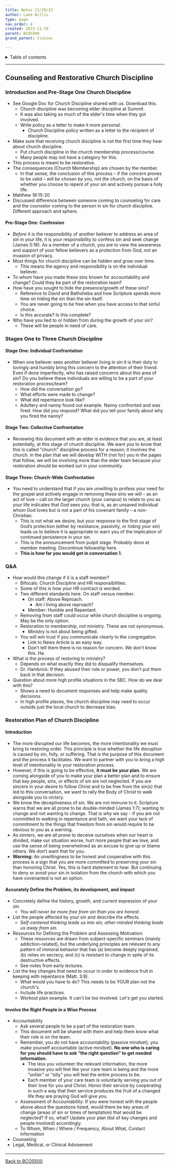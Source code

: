 ```yaml
---
title: Notes 11/29/23
author: Lane Willis
type: page
nav_order: 4
created: 2023-11-29
parent: BCO5500
grand_parent: Classes

---
```


<details closed markdown="block">
  <summary>
    Table of contents
  </summary>
  {: .text-delta }
1. TOC
{:toc}
</details>

---

## Counseling and Restorative Church Discipline

### Introduction and Pre-Stage One Church Discipline
* See Google Doc for Church Discipline shared with us. Download this.
   * Church discipline was becoming elder discipline at Summit.
   * It was also taking so much of the elder's time when they got involved.
   * Write policy as a letter to make it more personal.
      * Church Discipline policy written as a letter to the recipient of discipline.
* Make sure that receiving church discipline is not the first time they hear about church discipline.
   * Put church discipline in the church membership process/course.
   * Many people may not have a category for this.
* This process is meant to be restorative.
* The consequences (Church Membership) are chosen by the member.
   * In that sense, the conclusion of this process – if the concern proves to be valid – *will be chosen by you, not the church,* on the basis of whether you choose to repent of your sin and actively pursue a holy life.
* Matthew 18:15-20
* Discussed difference between someone coming to counseling for care and the counselor coming to the person in sin for church discipline. Different approach and sphere.

#### Pre-Stage One: Confession
* *Before* it is the responsibility of another believer to address an area of sin in your life, it is your responsibility to confess sin and seek change (James 5:16). As a member of a church, you are to view the awareness and support of your fellow believers as a protection from God, not an invasion of privacy.
* Most things for church discipline can be hidden and grow over time.
   * This means the agency and responsibility is on the individual believer.
* To whom have you made these sins known for accountability and change? Could they be part of the restoration team?
* How have you sought to hide the presence/growth of these sins?
   * Reference to David and Bathsheba and how Scripture spends more time on hiding the sin than the sin itself.
   * You are never going to be free when you have access to that sinful choice.
   * Is this accurate? Is this complete?
* Who have you lied to or hidden from during the growth of your sin?
   * These will be people in need of care.

### Stages One to Three Church Discipline

#### Stage One: Individual Confrontation
* When one believer sees another believer living in sin it is their duty to lovingly and humbly bring this concern to the attention of their friend. Even if done imperfectly, who has raised concerns about this area of sin? Do you believe these individuals are willing to be a part of your restoration process/team?
   * How did the conversation go?
   * What efforts were made to change?
   * What did repentance look like?
   * Adultery and nanny found out example. Nanny confronted and was fired. How did you respond? What did you tell your family about why you fired the nanny?

#### Stage Two: Collective Confrontation
* Reviewing this document with an elder is evidence that you are, at least potentially, at this stage of church discipline. We want you to know that this is called "church" discipline process for a reason; it involves the church. In the plan that we will develop WITH (not for) you in the pages that follow, we will be involving more than the elder team because your restoration should be worked out in your community.

#### Stage Three: Church-Wide Confrontation
* You need to understand that if you are unwilling to profess your need for the gospel and actively engage in removing these sins we will – as an act of love – call on the larger church (your campus) to relate to you as your life indicates that God sees you; that is, as an unsaved individual whom God loves but is not a part of his covenant family – a non-Christian.
   * This is not what we desire, but your response to the first stage of God’s protection (either by resistance, passivity, or hiding your sin) leads us to believe it is appropriate to warn you of the implication of continued persistence in your sin.
   * This is the announcement from pulpit stage. Probably done at member meeting. Discontinue fellowship here.
   * **This is how far you would get in conversation 1.**

### Q&A
* How would this change if it is a staff member?
   * Bifocals: Church Discipline and HR responsibilities.
   * Some of this is how your HR contract is worded.
   * Two different standards here. On staff versus member.
      * On staff: Above Reproach.
         * Am I living above reproach?
      * Member: Humble and Repentant.
   * Removing from staff could occur while church discipline is ongoing. May be the only option.
   * Restoration to membership, not ministry. These are not synonymous.
      * Ministry is not about being gifted.
   * You will win trust if you communicate clearly to the congregation.
      * Link to News Article is an easy way.
      * Don't tell them there is no reason for concern. We don't know this. Ha.
* What is the process of restoring to ministry?
   * Depends on what exactly they did to disqualify themselves.
   * Dr. Hambrick: If they abused their role or power, you don't put them back in that decision.
* Question about more high profile situations in the SBC. How do we deal with this?
   * Shows a need to document responses and help make quality decisions.
   * In high profile places, the church discipline may need to occur outside just the local church to decrease bias.

### Restoration Plan of Church Discipline

#### Introduction
* The more disrupted our life becomes, the more intentionality we must bring to restoring order. This principle is true whether the life disruption is caused by sin, folly, or suffering. That is the purpose of this document and the process it facilitates. We want to partner with you to bring a high level of intentionality to your restoration process.
* However, if this is going to be effective, **it must be your plan.** We are coming alongside of you to make your plan a better plan and to ensure that key people, sins, or effects of sin are not neglected. If you are sincere in your desire to follow Christ and to be free from the sin(s) that led to this conversation, we want to rally the Body of Christ to walk alongside you to victory.
* We know the deceptiveness of sin. We are not immune to it. Scripture warns that we are all prone to be double-minded (James 1:7); wanting to change and not wanting to change.
That is why we say - if you are not committed to walking in repentance and faith, we want your lack of commitment to the things that freedom from sin would require to be obvious to you as a warning.
* As sinners, we are all prone to deceive ourselves when our heart is divided, make our situation worse, hurt more people that we love, and use the sense of being overwhelmed as an excuse to give up or blame others. We don’t want that for you.
* **Warning:** An unwillingness to be honest and cooperative with this process is a sign that you are more committed to preserving your sin than honoring Christ. Yes, this is hard statement to hear. But continuing to deny or avoid your sin in isolation from the church with which you have covenanted is not an option.

#### Accurately Define the Problem, its development, and impact
* Concretely define the history, growth, and current expression of your sin.
   * *You will never be more free from sin than you are honest.*
* List the people affected by your sin and describe the effects.
   * *Self-centered thinking leads us into sin; other-minded thinking leads us away from sin.*
* Resources for Defining the Problem and Assessing Motivation:
   * These resources are drawn from subject-specific seminars (mainly addiction-related), but the underlying principles are relevant to any pattern of immoral behavior that has (a) become deeply ingrained, (b) relies on secrecy, and (c) is resistant to change in spite of its destructive effects.
   * See notes from early lectures.
* List the key changes that need to occur in order to evidence fruit in keeping with repentance (Matt. 3:8).
   * What would you have to do? This needs to be YOUR plan not the church's.
   * Include life practices.
   * Workout plan example. It can't be too involved. Let's get you started.

#### Involve the Right People in a Wise Process
* Accountability
   * Ask several people to be a part of the restoration team.
   * This document will be shared with them and help them know what their role is on the team.
   * Remember, you do not have accountability (passive mindset); you make yourself accountable (active mindset). **No one who is caring for you should have to ask “the right question” to get needed information.**
      * The less you volunteer the relevant information, the more invasive you will feel like your care team is being and the more “unfair” or “silly” you will feel the entire process to be.
      * Each member of your care team is voluntarily serving you out of their love for you and Christ. Honor their service by cooperating in such a way that their service produces the fruit of a changed life they are praying God will give you.
   * Assessment of Accountability: If you were honest with the people above about the questions listed, would there be key areas of change (areas of sin or times of temptation) that would be neglected? If so, what? Update your plan (list of key changes and people involved) accordingly.
   * To Whom, When / Where / Frequency, About What, Contact Information
* Counseling
* Legal, Medical, or Clinical Advisement

#### 
---

[Back to BCO5500](/notes/bco5500)